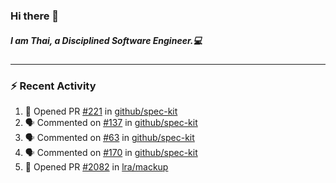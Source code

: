 ### Hi there 👋

##### I am Thai, a Disciplined Software Engineer.💻

---

### ⚡ Recent Activity
<!--START_SECTION:activity-->
1. 💪 Opened PR [#221](https://github.com/github/spec-kit/pull/221) in [github/spec-kit](https://github.com/github/spec-kit)
2. 🗣 Commented on [#137](https://github.com/github/spec-kit/pull/137#issuecomment-3284176485) in [github/spec-kit](https://github.com/github/spec-kit)
3. 🗣 Commented on [#63](https://github.com/github/spec-kit/issues/63#issuecomment-3279216225) in [github/spec-kit](https://github.com/github/spec-kit)
4. 🗣 Commented on [#170](https://github.com/github/spec-kit/issues/170#issuecomment-3279198285) in [github/spec-kit](https://github.com/github/spec-kit)
5. 💪 Opened PR [#2082](https://github.com/lra/mackup/pull/2082) in [lra/mackup](https://github.com/lra/mackup)
<!--END_SECTION:activity-->
